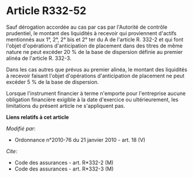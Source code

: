 # Article R332-52

Sauf dérogation accordée au cas par cas par l'Autorité de contrôle prudentiel, le montant des liquidités à recevoir qui
proviennent d'actifs mentionnés aux 1°, 2°, 2° bis et 2° ter du A de l'article R. 332-2 et qui font l'objet d'opérations
d'anticipation de placement dans des titres de même nature ne peut excéder 20 % de la base de dispersion définie au premier
alinéa de l'article R. 332-3.

Dans les cas autres que prévus au premier alinéa, le montant des liquidités à recevoir faisant l'objet d'opérations
d'anticipation de placement ne peut excéder 5 % de la base de dispersion.

Lorsque l'instrument financier à terme n'emporte pour l'entreprise aucune obligation financière exigible à la date d'exercice
ou ultérieurement, les limitations du présent article ne s'appliquent pas.

**Liens relatifs à cet article**

_Modifié par_:

  - Ordonnance n°2010-76 du 21 janvier 2010 - art. 18 (V)

_Cite_:

  - Code des assurances - art. R*332-2 (M)
  - Code des assurances - art. R*332-3 (M)
